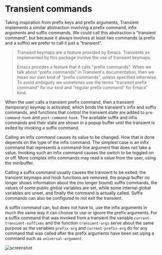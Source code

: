 Transient commands
==================

Taking inspiration from prefix keys and prefix arguments, Transient
implements a similar abstraction involving a prefix command, infix
arguments and suffix commands.  We could call this abstraction a
"transient command", but because it always involves at least two
commands (a prefix and a suffix) we prefer to call it just a
"transient".

> Transient keymaps are a feature provided by Emacs.  Transients as
> implemented by this package involve the use of transient keymaps.
> 
> Emacs provides a feature that it calls "prefix commands".  When we
> talk about "prefix commands" in Transient's documentation, then we
> mean our own kind of "prefix commands", unless specified otherwise.
> To avoid ambiguity we sometimes use the terms "transient prefix
> command" for our kind and "regular prefix command" for Emacs' kind.

When the user calls a transient prefix command, then a transient
(temporary) keymap is activated, which binds the transient's infix and
suffix commands, and functions that control the transient state are
added to `pre-command-hook` and `post-command-hook`.  The available
suffix and infix commands and their state are shown in a popup buffer
until the transient is exited by invoking a suffix command.

Calling an infix command causes its value to be changed.  How that is
done depends on the type of the infix command.  The simplest case is
an infix command that represents a command-line argument that does not
take a value.  Invoking such an infix command causes the switch to be
toggled on or off.  More complex infix commands may read a value from
the user, using the minibuffer.

Calling a suffix command usually causes the transient to be exited;
the transient keymaps and hook functions are removed, the popup buffer
no longer shows information about the (no longer bound) suffix
commands, the values of some public global variables are set, while
some internal global variables are unset, and finally the command is
actually called.  Suffix commands can also be configured to not exit
the transient.

A suffix command can, but does not have to, use the infix arguments in
much the same way it can choose to use or ignore the prefix arguments.
For a suffix command that was invoked from a transient the variable
`current-transient-suffixes` and the function `transient-args` serve about
the same purpose as the variables `prefix-arg` and `current-prefix-arg` do
for any command that was called after the prefix arguments have been
set using a command such as `universal-argument`.

![screenshot](http://readme.emacsair.me/transient.png)
